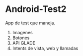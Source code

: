 # Android-Test2

App de test que maneja.

1. Imagenes
2. Botones
3. API GLADE
4. Intents de vista, web y llamadas
